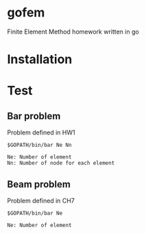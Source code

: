 # gofem
Finite Element Method homework written in go

# Installation

# Test
## Bar problem
Problem defined in HW1
```
$GOPATH/bin/bar Ne Nn
```
```
Ne: Number of element
Nn: Number of node for each element
```

## Beam problem
Problem defined in CH7
```
$GOPATH/bin/bar Ne
```
```
Ne: Number of element
```

